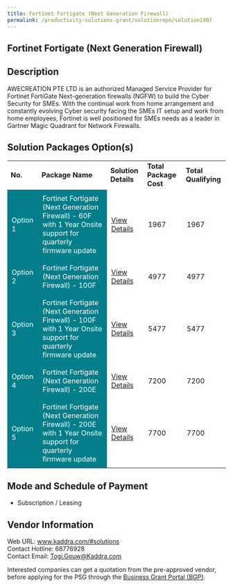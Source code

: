 ```yaml
---
title: Fortinet Fortigate (Next Generation Firewall)
permalink: /productivity-solutions-grant/solutionrepo/solution1907
---
```


## Fortinet Fortigate (Next Generation Firewall)

## Description

AWECREATION PTE LTD is an authorized Managed Service Provider for Fortinet FortiGate Next-generation firewalls (NGFW) to build the Cyber Security for SMEs. With the continual work from home arrangement and constantly evolving Cyber security facing the SMEs IT setup and work from home employees, Fortinet is well positioned for SMEs needs as a leader in Gartner Magic Quadrant for Network Firewalls.

## Solution Packages Option(s)

<table>
<tr>
<td><b>No.</b></td>
<td><b>Package Name</b></td>
<td><b>Solution Details</b></td>
<td><b>Total Package Cost</b></td>
<td><b>Total Qualifying</b></td>
</tr>
<tr>
<td style='padding: 10px; background-color: #037E8A; color: #FFFFFF;'>Option 1</td>
<td style='padding: 10px; background-color: #037E8A; color: #FFFFFF;'>Fortinet Fortigate (Next Generation Firewall) - 60F with 1 Year Onsite support for quarterly firmware update</td>
<td style='padding: 10px;'><a href='https://www.gobusiness.gov.sg/images/psg/DesensitisedAwecreation_Annex_3CRwef15April2021_Part_1.pdf' target='_blank'>View Details</a></td>
<td style='padding: 10px;'>1967</td>
<td style='padding: 10px;'>1967</td>
</tr>
<tr>
<td style='padding: 10px; background-color: #037E8A; color: #FFFFFF;'>Option 2</td>
<td style='padding: 10px; background-color: #037E8A; color: #FFFFFF;'>Fortinet Fortigate (Next Generation Firewall) - 100F</td>
<td style='padding: 10px;'><a href='https://www.gobusiness.gov.sg/images/psg/DesensitisedAwecreation_Annex_3CRwef15April2021_Part_2.pdf' target='_blank'>View Details</a></td>
<td style='padding: 10px;'>4977</td>
<td style='padding: 10px;'>4977</td>
</tr>
<tr>
<td style='padding: 10px; background-color: #037E8A; color: #FFFFFF;'>Option 3</td>
<td style='padding: 10px; background-color: #037E8A; color: #FFFFFF;'>Fortinet Fortigate (Next Generation Firewall) - 100F with 1 Year Onsite support for quarterly firmware update</td>
<td style='padding: 10px;'><a href='https://www.gobusiness.gov.sg/images/psg/DesensitisedAwecreation_Annex_3CRwef15April2021_Part_3.pdf' target='_blank'>View Details</a></td>
<td style='padding: 10px;'>5477</td>
<td style='padding: 10px;'>5477</td>
</tr>
<tr>
<td style='padding: 10px; background-color: #037E8A; color: #FFFFFF;'>Option 4</td>
<td style='padding: 10px; background-color: #037E8A; color: #FFFFFF;'>Fortinet Fortigate (Next Generation Firewall) - 200E</td>
<td style='padding: 10px;'><a href='https://www.gobusiness.gov.sg/images/psg/DesensitisedAwecreation_Annex_3CRwef15April2021_Part_4.pdf' target='_blank'>View Details</a></td>
<td style='padding: 10px;'>7200</td>
<td style='padding: 10px;'>7200</td>
</tr>
<tr>
<td style='padding: 10px; background-color: #037E8A; color: #FFFFFF;'>Option 5</td>
<td style='padding: 10px; background-color: #037E8A; color: #FFFFFF;'>Fortinet Fortigate (Next Generation Firewall) - 200E with 1 Year Onsite support for quarterly firmware update</td>
<td style='padding: 10px;'><a href='https://www.gobusiness.gov.sg/images/psg/DesensitisedAwecreation_Annex_3CRwef15April2021_Part_5.pdf' target='_blank'>View Details</a></td>
<td style='padding: 10px;'>7700</td>
<td style='padding: 10px;'>7700</td>
</tr>
</table>

## Mode and Schedule of Payment

 - Subscription / Leasing

## Vendor Information

 Web URL: www.kaddra.com/#solutions <br>Contact Hotline: 68776928 <br>Contact Email: Togi.Gouw@Kaddra.com <br>

Interested companies can get a quotation from the pre-approved vendor, before applying for the PSG through the <a href='https://www.businessgrants.gov.sg/' target='_blank' rel='noopener'>Business Grant Portal (BGP)</a>.

<script src="/jquery/resize-tables.js"></script>
